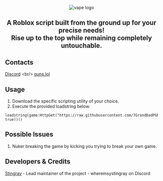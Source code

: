 <p align="center">
  <picture>
    <source media="(prefers-color-scheme: dark)" srcset="./README/vapelogo-white.png">
    <source media="(prefers-color-scheme: light)" srcset="./README/vapelogo-dark.png">
    <img alt="vape logo" src="./files/vapelogo.png">
  </picture>
</p>
<h2 align="center">
  A Roblox script built from the ground up for your precise needs!
  <br/>
  Rise up to the top while remaining completely untouchable.
</h2>

## Contacts
[Discord]([https://discord.gg/ZqS836yx9k](https://discord.gg/3axHQuHdKW))
<br/>
[guns.lol](https://guns.lol/stingray)

## Usage
1. Download the specific scripting utility of your choice.
2. Execute the provided loadstring below.
```luau
loadstring(game:HttpGet("https://raw.githubusercontent.com/7GrandDadPGN/VapeV4ForRoblox/main/NewMainScript.lua", true))()
```

## Possible Issues
1. Nuker breaking the game by kicking you trying to break your own game.

## Developers & Credits
[Stingray](https://github.com/GamingChairV4) - Lead maintainer of the project - wheremsystingray on Discord
<br/>
